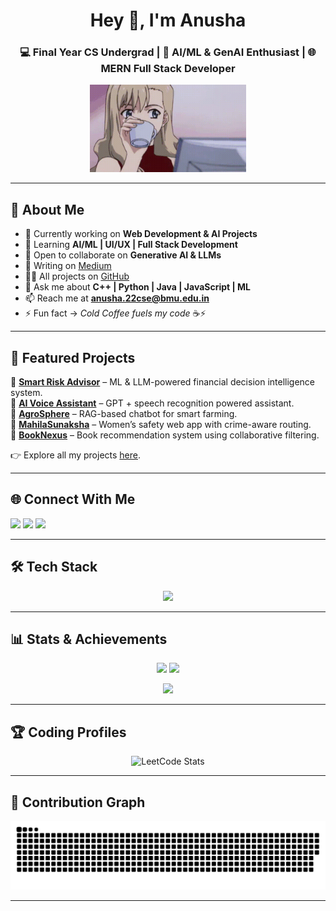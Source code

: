 <!-- Header -->
<h1 align="center">Hey 👋, I'm Anusha</h1>
<h3 align="center">💻 Final Year CS Undergrad | 🤖 AI/ML & GenAI Enthusiast | 🌐 MERN Full Stack Developer</h3>

<p align="center">
  <img src="assets/anime-coffee.gif" alt="Coding" width="250"/>
</p>

---

## 💫 About Me  
- 🔭 Currently working on **Web Development & AI Projects**  
- 🌱 Learning **AI/ML | UI/UX | Full Stack Development**  
- 👯 Open to collaborate on **Generative AI & LLMs**  
- 📝 Writing on [Medium](https://medium.com/@anusha.22cse)  
- 👨‍💻 All projects on [GitHub](https://github.com/Anusha0501)  
- 💬 Ask me about **C++ | Python | Java | JavaScript | ML**  
- 📫 Reach me at **anusha.22cse@bmu.edu.in**  
- ⚡ Fun fact → *Cold Coffee fuels my code* ☕⚡  

---

## 🚀 Featured Projects  

🔹 [**Smart Risk Advisor**](https://github.com/Anusha0501/SmartRiskAdvisor) – ML & LLM-powered financial decision intelligence system.  
🔹 [**AI Voice Assistant**](https://github.com/Anusha0501/AI_voice_assistant) – GPT + speech recognition powered assistant.  
🔹 [**AgroSphere**](https://github.com/Anusha0501/AgroSphere) – RAG-based chatbot for smart farming.  
🔹 [**MahilaSunaksha**](https://github.com/Anusha0501/MahilaSunaksha) – Women’s safety web app with crime-aware routing.  
🔹 [**BookNexus**](https://github.com/Anusha0501/BookNexus) – Book recommendation system using collaborative filtering.  

👉 Explore all my projects [here](https://github.com/Anusha0501?tab=repositories).  

---

## 🌐 Connect With Me  
<p align="left">
  <a href="https://linkedin.com/in/anusha-singh-44a911268/"><img src="https://img.shields.io/badge/-LinkedIn-0077B5?style=for-the-badge&logo=linkedin&logoColor=white"/></a>
  <a href="https://medium.com/@anusha.22cse"><img src="https://img.shields.io/badge/-Medium-12100E?style=for-the-badge&logo=medium&logoColor=white"/></a>
  <a href="https://stackoverflow.com/users/21344732/anusha"><img src="https://img.shields.io/badge/-StackOverflow-FE7A16?style=for-the-badge&logo=stack-overflow&logoColor=white"/></a>
</p>

---

## 🛠 Tech Stack  
<p align="center">
  <img src="https://skillicons.dev/icons?i=cpp,python,java,js,ts,react,nodejs,express,nextjs,mongodb,mysql,postgres,html,css,tailwind,aws,firebase,tensorflow,pytorch,sklearn,flask,fastapi,git,github,figma,anaconda,r,go&perline=10" />
</p>

---

## 📊 Stats & Achievements  

<p align="center">
  <img src="https://github-readme-stats.vercel.app/api?username=Anusha0501&theme=radical&show_icons=true&hide_border=false" height="150"/>
  <img src="https://github-readme-streak-stats.herokuapp.com/?user=Anusha0501&theme=radical&hide_border=false" height="150"/>
</p>

<p align="center">
  <img src="https://github-readme-stats.vercel.app/api/top-langs/?username=Anusha0501&theme=radical&hide_border=false&layout=compact" height="150"/>
</p>

---

## 🏆 Coding Profiles  
<p align="center">
  <img src="https://leetcard.jacoblin.cool/anusha-0501?theme=radical&font=Noto%20Sans%20Display" alt="LeetCode Stats" />
</p>

---

## 🐍 Contribution Graph  
<p align="center">
  <img src="https://github.com/Anusha0501/snk/raw/output/github-contribution-grid-snake.svg" alt="snake animation" />
</p>

---
